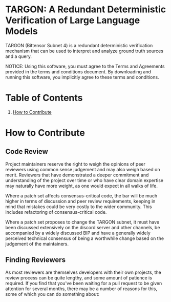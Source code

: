 # TARGON: A Redundant Deterministic Verification of Large Language Models

TARGON (Bittensor Subnet 4) is a redundant deterministic verification mechanism that can be used to interpret and analyze ground truth sources and a query. 


NOTICE: Using this software, you must agree to the Terms and Agreements provided in the terms and conditions document. By downloading and running this software, you implicitly agree to these terms and conditions.

# Table of Contents
1. [How to Contribute](#how-to-contribute)




# How to Contribute

## Code Review
Project maintainers reserve the right to weigh the opinions of peer reviewers using common sense judgement and may also weigh based on merit. Reviewers that have demonstrated a deeper commitment and understanding of the project over time or who have clear domain expertise may naturally have more weight, as one would expect in all walks of life.

Where a patch set affects consensus-critical code, the bar will be much higher in terms of discussion and peer review requirements, keeping in mind that mistakes could be very costly to the wider community. This includes refactoring of consensus-critical code.

Where a patch set proposes to change the TARGON subnet, it must have been discussed extensively on the discord server and other channels, be accompanied by a widely discussed BIP and have a generally widely perceived technical consensus of being a worthwhile change based on the judgement of the maintainers.

## Finding Reviewers
As most reviewers are themselves developers with their own projects, the review process can be quite lengthy, and some amount of patience is required. If you find that you've been waiting for a pull request to be given attention for several months, there may be a number of reasons for this, some of which you can do something about:
